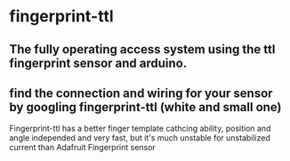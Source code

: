 # fingerprint-ttl
The fully operating access system using the ttl fingerprint sensor and arduino.
----------------------------
find the connection and wiring for your sensor by googling fingerprint-ttl (white and small one)
----------------------------
Fingerprint-ttl has a better finger template cathcing ability, position and angle independed and very fast, but it's much unstable for unstabilized current than Adafruit Fingerprint sensor 
